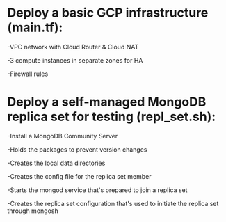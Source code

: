# Deploy a basic GCP infrastructure (main.tf):

-VPC network with Cloud Router & Cloud NAT

-3 compute instances in separate zones for HA

-Firewall rules

# Deploy a self-managed MongoDB replica set for testing (repl_set.sh): 

-Install a MongoDB Community Server

-Holds the packages to prevent version changes

-Creates the local data directories

-Creates the config file for the replica set member
 
-Starts the mongod service that's prepared to join a replica set

-Creates the replica set configuration that's used to initiate the replica set through mongosh
